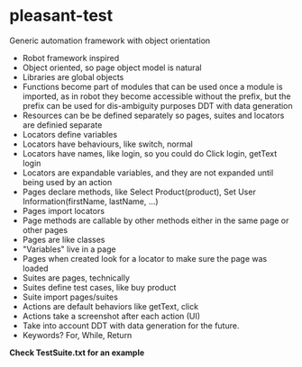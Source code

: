 # pleasant-test
Generic automation framework with object orientation

* Robot framework inspired
* Object oriented, so page object model is natural
* Libraries are global objects
* Functions become part of modules that can be used once a module is imported, as in robot they become accessible without the prefix, but the prefix can be used for dis-ambiguity purposes
DDT with data generation
* Resources can be be defined separately so pages, suites and locators are definied separate
* Locators define variables
* Locators have behaviours, like switch, normal
* Locators have names, like login, so you could do Click login, getText login
* Locators are expandable variables, and they are not expanded until being used by an action
* Pages declare methods, like Select Product(product), Set User Information(firstName, lastName, ...)
* Pages import locators
* Page methods are callable by other methods either in the same page or other pages
* Pages are like classes
* "Variables" live in a page
* Pages when created look for a locator to make sure the page was loaded
* Suites are pages, technically
* Suites define test cases, like buy product
* Suite import pages/suites
* Actions are default behaviors like getText, click
* Actions take a screenshot after each action (UI)
* Take into account DDT with data generation for the future.
* Keywords? For, While, Return


**Check TestSuite.txt for an example**

